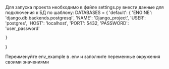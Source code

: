 Для запуска проекта необходимо в файле settings.py внести данные для подключения к БД по шаблону:
DATABASES = {
    'default': {
        'ENGINE': 'django.db.backends.postgresql',
        'NAME': 'Django_project',
        'USER': 'postgres',
        'HOST': 'localhost',
        'PORT': 5432,
        'PASSWORD': 'user_password'

    }
}

Переименуйте env_example в .env и заполните переменные окружения своими значениями
